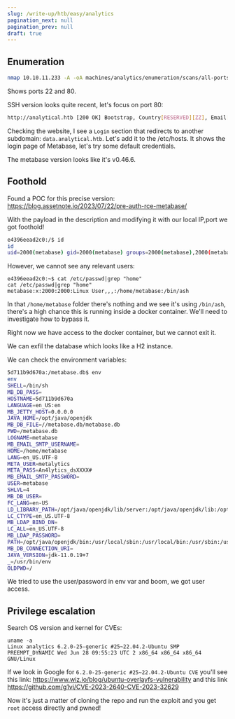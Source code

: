 ```yaml
---
slug: /write-up/htb/easy/analytics
pagination_next: null
pagination_prev: null
draft: true
---
```


## Enumeration

```bash
nmap 10.10.11.233 -A -oA machines/analytics/enumeration/scans/all-ports -p- --min-rate 1000
```
Shows ports 22 and 80.

SSH version looks quite recent, let's focus on port 80:

```bash
http://analytical.htb [200 OK] Bootstrap, Country[RESERVED][ZZ], Email[demo@analytical.com,due@analytical.com], Frame, HTML5, HTTPServer[Ubuntu Linux][nginx/1.18.0 (Ubuntu)], IP[10.10.11.233], JQuery[3.0.0], Script, Title[Analytical], X-UA-Compatible[IE=edge], nginx[1.18.0]
```

Checking the website, I see a `Login` section that redirects to another subdomain: `data.analytical.htb`. Let's add it to the /etc/hosts. It shows the login page of Metabase, let's try some default credentials.

The metabase version looks like it's v0.46.6.

## Foothold

Found a POC for this precise version: https://blog.assetnote.io/2023/07/22/pre-auth-rce-metabase/

With the payload in the description and modifying it with our local IP,port we got foothold!

```bash
e4396eead2c0:/$ id
id
uid=2000(metabase) gid=2000(metabase) groups=2000(metabase),2000(metabase)
```

However, we cannot see any relevant users:
```
e4396eead2c0:~$ cat /etc/passwd|grep "home"
cat /etc/passwd|grep "home"
metabase:x:2000:2000:Linux User,,,:/home/metabase:/bin/ash
```

In that `/home/metabase` folder there's nothing and we see it's using `/bin/ash`, there's a high chance this is running inside a docker container. We'll need to investigate how to bypass it.

Right now we have access to the docker container, but we cannot exit it. 

We can exfil the database which looks like a H2 instance.

We can check the environment variables:

```bash
5d711b9d670a:/metabase.db$ env
env
SHELL=/bin/sh
MB_DB_PASS=
HOSTNAME=5d711b9d670a
LANGUAGE=en_US:en
MB_JETTY_HOST=0.0.0.0
JAVA_HOME=/opt/java/openjdk
MB_DB_FILE=//metabase.db/metabase.db
PWD=/metabase.db
LOGNAME=metabase
MB_EMAIL_SMTP_USERNAME=
HOME=/home/metabase
LANG=en_US.UTF-8
META_USER=metalytics
META_PASS=An4lytics_dsXXXX#
MB_EMAIL_SMTP_PASSWORD=
USER=metabase
SHLVL=4
MB_DB_USER=
FC_LANG=en-US
LD_LIBRARY_PATH=/opt/java/openjdk/lib/server:/opt/java/openjdk/lib:/opt/java/openjdk/../lib
LC_CTYPE=en_US.UTF-8
MB_LDAP_BIND_DN=
LC_ALL=en_US.UTF-8
MB_LDAP_PASSWORD=
PATH=/opt/java/openjdk/bin:/usr/local/sbin:/usr/local/bin:/usr/sbin:/usr/bin:/sbin:/bin
MB_DB_CONNECTION_URI=
JAVA_VERSION=jdk-11.0.19+7
_=/usr/bin/env
OLDPWD=/
```

We tried to use the user/password in env var and boom, we got user access.

## Privilege escalation

Search OS version and kernel for CVEs:

```
uname -a
Linux analytics 6.2.0-25-generic #25~22.04.2-Ubuntu SMP PREEMPT_DYNAMIC Wed Jun 28 09:55:23 UTC 2 x86_64 x86_64 x86_64 GNU/Linux
```

If we look in Google for `6.2.0-25-generic #25~22.04.2-Ubuntu CVE` you'll see this link: https://www.wiz.io/blog/ubuntu-overlayfs-vulnerability and this link https://github.com/g1vi/CVE-2023-2640-CVE-2023-32629

Now it's just a matter of cloning the repo and run the exploit and you get `root` access directly and pwned!